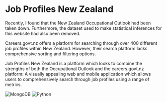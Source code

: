# Job Profiles New Zealand
Recently, I found that the New Zealand Occupational Outlook had been taken down. Furthermore, the dataset used to make statistical inferences for this website had also been removed.

Careers.govt.nz offers a platform for searching through over 400 different job profiles within New Zealand. However, their search platform lacks comprehensive sorting and filtering options.

Job Profiles New Zealand is a platform which looks to combine the strengths of both the Occupational Outlook and the careers.govt.nz platform: A visually appealing web and mobile application which allows users to comprehensively search through job profiles using a range of metrics. 

![MongoDB](https://img.shields.io/badge/MongoDB-%234ea94b.svg?style=for-the-badge&logo=mongodb&logoColor=white)
![Python](https://img.shields.io/badge/python-3670A0?style=for-the-badge&logo=python&logoColor=ffdd54)
